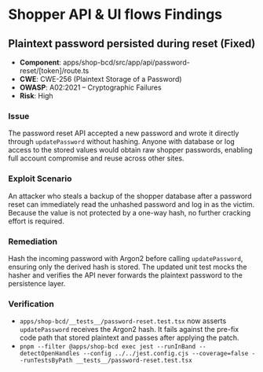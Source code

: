 # Shopper API & UI flows Findings

## Plaintext password persisted during reset (Fixed)
- **Component**: apps/shop-bcd/src/app/api/password-reset/[token]/route.ts
- **CWE**: CWE-256 (Plaintext Storage of a Password)
- **OWASP**: A02:2021 – Cryptographic Failures
- **Risk**: High

### Issue
The password reset API accepted a new password and wrote it directly through `updatePassword` without hashing. Anyone with database or log access to the stored values would obtain raw shopper passwords, enabling full account compromise and reuse across other sites.

### Exploit Scenario
An attacker who steals a backup of the shopper database after a password reset can immediately read the unhashed password and log in as the victim. Because the value is not protected by a one-way hash, no further cracking effort is required.

### Remediation
Hash the incoming password with Argon2 before calling `updatePassword`, ensuring only the derived hash is stored. The updated unit test mocks the hasher and verifies the API never forwards the plaintext password to the persistence layer.

### Verification
- `apps/shop-bcd/__tests__/password-reset.test.tsx` now asserts `updatePassword` receives the Argon2 hash. It fails against the pre-fix code path that stored plaintext and passes after applying the patch.
- `pnpm --filter @apps/shop-bcd exec jest --runInBand --detectOpenHandles --config ../../jest.config.cjs --coverage=false --runTestsByPath __tests__/password-reset.test.tsx`
